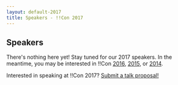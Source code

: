 ```yaml
---
layout: default-2017
title: Speakers - !!Con 2017
---
```


## Speakers

There's nothing here yet!  Stay tuned for our 2017 speakers.  In the
meantime, you may be interested in !!Con [2016](2016/), [2015](2015/),
or [2014](2014/).

Interested in speaking at !!Con 2017?  [Submit a talk proposal!](give-a-talk.html)
